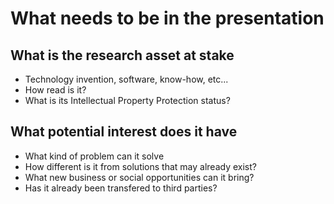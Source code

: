 # What needs to be in the presentation

## What is the research asset at stake
- Technology invention, software, know-how, etc...
- How read is it?
- What is its Intellectual Property Protection status?

## What potential interest does it have
- What kind of problem can it solve
- How different is it from solutions that may already exist?
- What new business or social opportunities can it bring?
- Has it already been transfered to third parties?
